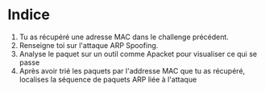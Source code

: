 # Indice

1. Tu as récupéré une adresse MAC dans le challenge précédent.
2. Renseigne toi sur l'attaque ARP Spoofing.
3. Analyse le paquet sur un outil comme Apacket pour visualiser ce qui se passe
4. Après avoir trié les paquets par l'addresse MAC que tu as récupéré, localises la séquence de paquets ARP liée à l'attaque
